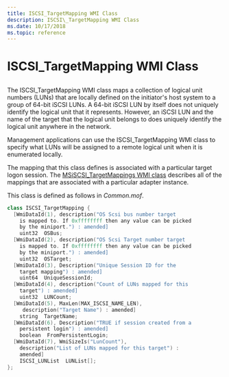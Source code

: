 ```yaml
---
title: ISCSI_TargetMapping WMI Class
description: ISCSI\_TargetMapping WMI Class
ms.date: 10/17/2018
ms.topic: reference
---
```


# ISCSI\_TargetMapping WMI Class


## <span id="ddk_iscsi_targetmapping_wmi_class_kr"></span><span id="DDK_ISCSI_TARGETMAPPING_WMI_CLASS_KR"></span>


The ISCSI\_TargetMapping WMI class maps a collection of logical unit numbers (LUNs) that are locally defined on the initiator's host system to a group of 64-bit iSCSI LUNs. A 64-bit iSCSI LUN by itself does not uniquely identify the logical unit that it represents. However, an iSCSI LUN and the name of the target that the logical unit belongs to does uniquely identify the logical unit anywhere in the network.

Management applications can use the ISCSI\_TargetMapping WMI class to specify what LUNs will be assigned to a remote logical unit when it is enumerated locally.

The mapping that this class defines is associated with a particular target logon session. The [MSiSCSI\_TargetMappings WMI class](msiscsi-targetmappings-wmi-class.md) describes all of the mappings that are associated with a particular adapter instance.

This class is defined as follows in *Common.mof*.

```cpp
class ISCSI_TargetMapping {
  [WmiDataId(1), description("OS Scsi bus number target 
    is mapped to. If 0xffffffff then any value can be picked
    by the miniport.") : amended]
    uint32  OSBus;
  [WmiDataId(2), description("OS Scsi Target number target
    is mapped to. If 0xffffffff then any value can be picked
    by the miniport.") : amended]
    uint32  OSTarget;
  [WmiDataId(3), Description("Unique Session ID for the 
    target mapping") : amended] 
    uint64  UniqueSessionId;
  [WmiDataId(4), description("Count of LUNs mapped for this 
    target") : amended]
    uint32  LUNCount;
  [WmiDataId(5), MaxLen(MAX_ISCSI_NAME_LEN),
     description("Target Name") : amended]
    string  TargetName;
  [WmiDataId(6), Description("TRUE if session created from a
    persistent login") : amended]
    boolean  FromPersistentLogin;
  [WmiDataId(7), WmiSizeIs("LunCount"),
    description("List of LUNs mapped for this target") : 
    amended]
    ISCSI_LUNList  LUNList[];
};
```

 

 






